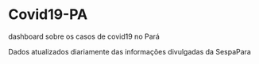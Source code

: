 # Covid19-PA
dashboard sobre os casos de covid19 no Pará

Dados atualizados diariamente das informações divulgadas da SespaPara
